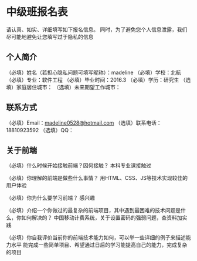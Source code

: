 # 中级班报名表

请认真、如实、详细填写如下报名信息。
同时，为了避免您个人信息泄露，我们尽可能地避免让您填写过于隐私的信息

## 个人简介

（必填）姓名（若担心隐私问题可填写昵称）：madeline
（必填）学校：北航
（必填）专业：软件工程
（必填）毕业时间：2016.3
（必填）学历：研究生
（选填）家庭居住城市：
（选填）未来期望工作城市：

## 联系方式

（必填）Email：madeline0528@hotmail.com
（选填）联系电话：18810923592
（选填）QQ：

## 关于前端

（必填）什么时候开始接触前端？因何接触？
本科专业课接触过

（必填）你理解的前端是做些什么事情？
用HTML、CSS、JS等技术实现较佳的用户体验

（必填）你为什么要学习前端？
感兴趣

（必填）介绍一个你做过的最复杂的前端项目，其中遇到最困难的技术问题是什么，你如何解决的？
中国移动计费系统，关于设置密码的强弱问题，查资料加实践

（必填）你自我评价当前你的前端技术能力如何，可以举一些详细的例子来描述能力水平
能完成一些简单项目、希望通过日后的学习能提高自己的能力，完成复杂的项目

